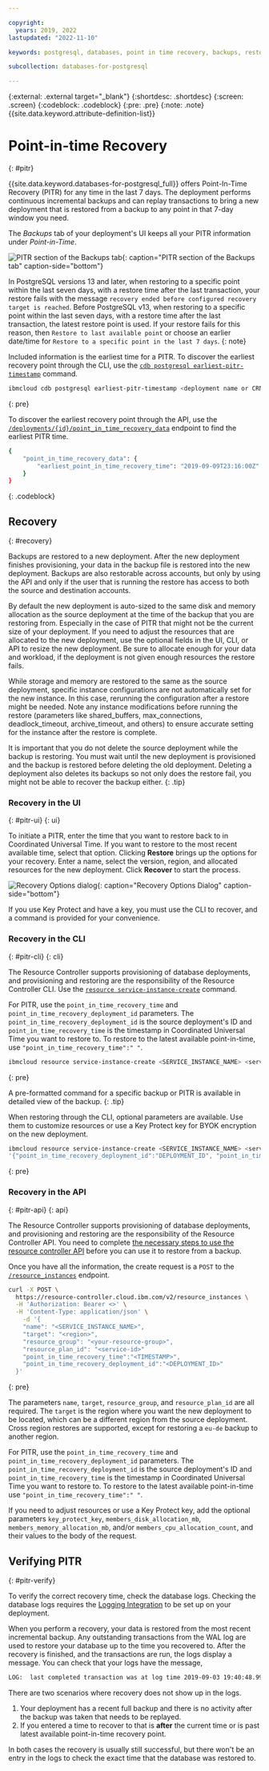```yaml
---

copyright:
  years: 2019, 2022
lastupdated: "2022-11-10"

keywords: postgresql, databases, point in time recovery, backups, restore, pitr

subcollection: databases-for-postgresql

---
```


{:external: .external target="_blank"}
{:shortdesc: .shortdesc}
{:screen: .screen}
{:codeblock: .codeblock}
{:pre: .pre}
{:note: .note}
{{site.data.keyword.attribute-definition-list}}

# Point-in-time Recovery
{: #pitr}

{{site.data.keyword.databases-for-postgresql_full}} offers Point-In-Time Recovery (PITR) for any time in the last 7 days. The deployment performs continuous incremental backups and can replay transactions to bring a new deployment that is restored from a backup to any point in that 7-day window you need.

The _Backups_ tab of your deployment's UI keeps all your PITR information under _Point-in-Time_.

![PITR section of the Backups tab](images/pitr-backups-tab.png){: caption="PITR section of the Backups tab" caption-side="bottom"}

In PostgreSQL versions 13 and later, when restoring to a specific point within the last seven days, with a restore time after the last transaction, your restore fails with the message `recovery ended before configured recovery target is reached`. Before PostgreSQL v13, when restoring to a specific point within the last seven days, with a restore time after the last transaction, the latest restore point is used. If your restore fails for this reason, then `Restore to last available point` or choose an earlier date/time for `Restore to a specific point in the last 7 days`.
{: note}

Included information is the earliest time for a PITR. To discover the earliest recovery point through the CLI, use the [`cdb postgresql earliest-pitr-timestamp`](/docs/databases-cli-plugin?topic=databases-cli-plugin-cdb-reference#postgresql-earliest-pitr-timestamp) command.
```sh
ibmcloud cdb postgresql earliest-pitr-timestamp <deployment name or CRN>
```
{: pre}

To discover the earliest recovery point through the API, use the [`/deployments/{id}/point_in_time_recovery_data`](https://cloud.ibm.com/apidocs/cloud-databases-api#get-earliest-point-in-time-recovery-timestamp) endpoint to find the earliest PITR time. 
```sh
{
    "point_in_time_recovery_data": {
        "earliest_point_in_time_recovery_time": "2019-09-09T23:16:00Z"
    }
}
```
{: .codeblock}

## Recovery
{: #recovery}

Backups are restored to a new deployment. After the new deployment finishes provisioning, your data in the backup file is restored into the new deployment. Backups are also restorable across accounts, but only by using the API and only if the user that is running the restore has access to both the source and destination accounts. 

By default the new deployment is auto-sized to the same disk and memory allocation as the source deployment at the time of the backup that you are restoring from. Especially in the case of PITR that might not be the current size of your deployment. If you need to adjust the resources that are allocated to the new deployment, use the optional fields in the UI, CLI, or API to resize the new deployment. Be sure to allocate enough for your data and workload, if the deployment is not given enough resources the restore fails.

While storage and memory are restored to the same as the source deployment, specific instance configurations are not automatically set for the new instance. In this case, rerunning the configuration after a restore might be needed. Note any instance modifications before running the restore (parameters like shared_buffers, max_connections, deadlock_timeout, archive_timeout, and others) to ensure accurate setting for the instance after the restore is complete.

It is important that you do not delete the source deployment while the backup is restoring. You must wait until the new deployment is provisioned and the backup is restored before deleting the old deployment. Deleting a deployment also deletes its backups so not only does the restore fail, you might not be able to recover the backup either.
{: .tip}

### Recovery in the UI
{: #pitr-ui}
{: ui}

To initiate a PITR, enter the time that you want to restore back to in Coordinated Universal Time. If you want to restore to the most recent available time, select that option. Clicking **Restore** brings up the options for your recovery. Enter a name, select the version, region, and allocated resources for the new deployment. Click **Recover** to start the process.

![Recovery Options dialog](images/pitr-dialog.png){: caption="Recovery Options Dialog" caption-side="bottom"}

If you use Key Protect and have a key, you must use the CLI to recover, and a command is provided for your convenience.

### Recovery in the CLI
{: #pitr-cli}
{: cli}

The Resource Controller supports provisioning of database deployments, and provisioning and restoring are the responsibility of the Resource Controller CLI. Use the [`resource service-instance-create`](/docs/cli?topic=cli-ibmcloud_commands_resource#ibmcloud_resource_service_instance_create) command.

For PITR, use the `point_in_time_recovery_time` and `point_in_time_recovery_deployment_id` parameters. The `point_in_time_recovery_deployment_id` is the source deployment's ID and `point_in_time_recovery_time` is the timestamp in Coordinated Universal Time you want to restore to. To restore to the latest available point-in-time, use `"point_in_time_recovery_time":" "`.
```sh
ibmcloud resource service-instance-create <SERVICE_INSTANCE_NAME> <service-id> <region> -p '{"point_in_time_recovery_deployment_id":"DEPLOYMENT_ID", "point_in_time_recovery_time":"TIMESTAMP", "version":" "}'
```
{: pre}

A pre-formatted command for a specific backup or PITR is available in detailed view of the backup.
{: .tip}


When restoring through the CLI, optional parameters are available. Use them to customize resources or use a Key Protect key for BYOK encryption on the new deployment.
```sh
ibmcloud resource service-instance-create <SERVICE_INSTANCE_NAME> <service-id> standard <region> <--service-endpoints SERVICE_ENDPOINTS_TYPE> -p
'{"point_in_time_recovery_deployment_id":"DEPLOYMENT_ID", "point_in_time_recovery_time":"TIMESTAMP","key_protect_key":"KEY_PROTECT_KEY_CRN", "members_disk_allocation_mb":"DESIRED_DISK_IN_MB", "members_memory_allocation_mb":"DESIRED_MEMORY_IN_MB", "members_cpu_allocation_count":"NUMBER_OF_CORES", "version":" "}'
```
{: pre}

### Recovery in the API
{: #pitr-api}
{: api}

The Resource Controller supports provisioning of database deployments, and provisioning and restoring are the responsibility of the Resource Controller API. You need to complete [the necessary steps to use the resource controller API](/docs/databases-for-postgresql?topic=cloud-databases-provisioning#provisioning-through-the-resource-controller-api) before you can use it to restore from a backup. 

Once you have all the information, the create request is a `POST` to the [`/resource_instances`](https://{DomainName}/apidocs/resource-controller#create-provision-a-new-resource-instance) endpoint.

```sh
curl -X POST \
  https://resource-controller.cloud.ibm.com/v2/resource_instances \
  -H 'Authorization: Bearer <>' \
  -H 'Content-Type: application/json' \
    -d '{
    "name": "<SERVICE_INSTANCE_NAME>",
    "target": "<region>",
    "resource_group": "<your-resource-group>",
    "resource_plan_id": "<service-id>"
    "point_in_time_recovery_time":"<TIMESTAMP>",
    "point_in_time_recovery_deployment_id":"<DEPLOYMENT_ID>"
  }'
```
{: pre}

The parameters `name`, `target`, `resource_group`, and `resource_plan_id` are all required. The `target` is the region where you want the new deployment to be located, which can be a different region from the source deployment. Cross region restores are supported, except for restoring a `eu-de` backup to another region.

For PITR, use the `point_in_time_recovery_time` and `point_in_time_recovery_deployment_id` parameters. The `point_in_time_recovery_deployment_id` is the source deployment's ID and `point_in_time_recovery_time` is the timestamp in Coordinated Universal Time you want to restore to. To restore to the latest available point-in-time use `"point_in_time_recovery_time":" "`.

If you need to adjust resources or use a Key Protect key, add the optional parameters `key_protect_key`, `members_disk_allocation_mb`, `members_memory_allocation_mb`, and/or `members_cpu_allocation_count`, and their values to the body of the request.

## Verifying PITR
{: #pitr-verify}

To verify the correct recovery time, check the database logs. Checking the database logs requires the [Logging Integration](/docs/databases-for-postgresql?topic=databases-for-postgresql-logging) to be set up on your deployment.

When you perform a recovery, your data is restored from the most recent incremental backup. Any outstanding transactions from the WAL log are used to restore your database up to the time you recovered to. After the recovery is finished, and the transactions are run, the logs display a message. You can check that your logs have the message,
```sh
LOG:  last completed transaction was at log time 2019-09-03 19:40:48.997696+00
```

There are two scenarios where recovery does not show up in the logs. 
1. Your deployment has a recent full backup and there is no activity after the backup was taken that needs to be replayed.
2. If you entered a time to recover to that is **after** the current time or is past latest available point-in-time recovery point.

In both cases the recovery is usually still successful, but there won't be an entry in the logs to check the exact time that the database was restored to.